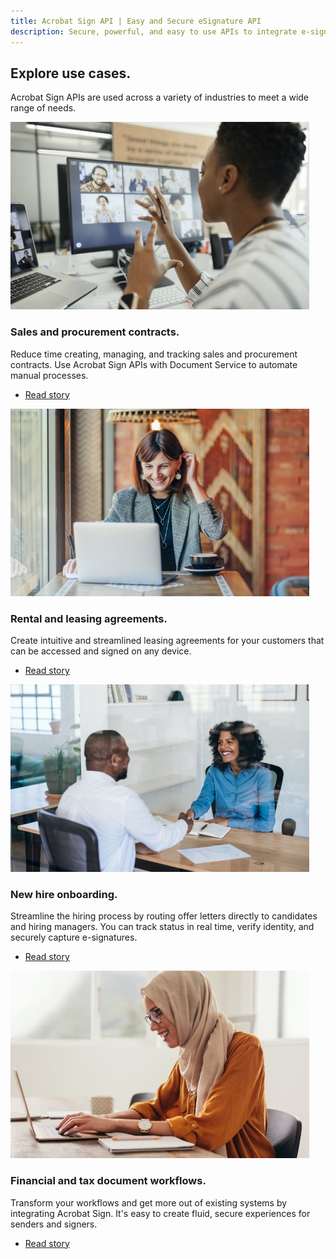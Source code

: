 ```yaml
---
title: Acrobat Sign API | Easy and Secure eSignature API
description: Secure, powerful, and easy to use APIs to integrate e-signatures into your platform, app, or workflow quickly.
---
```


<TitleBlock slots="heading, text" theme="light" className="titleBlock-align-left explore-usecase-cta"/>

## Explore use cases.

Acrobat Sign APIs are used across a variety of industries to meet a wide range of needs.

<ResourceCard slots="link, image, heading, text, buttons" width="25%" theme='light' isFooter btnVarient='cta' contHeight='180px' className="useCaseCard resourceCardCont sales-cta" />

[](https://business.adobe.com/customer-success-stories/lash-group-case-study.html)

![APIs and SDKs for PDF content processing and extraction](../../images/6_Image_Sales.jpg " ")

### Sales and procurement contracts.

Reduce time creating, managing, and tracking sales and procurement contracts. Use Acrobat Sign APIs with Document Service to automate manual processes.

- [Read story](https://business.adobe.com/customer-success-stories/lash-group-case-study.html)

<ResourceCard slots="link, image, heading, text, buttons" width="25%" theme='light' isFooter btnVarient='cta' contHeight='180px' className="useCaseCard resourceCardCont rental-cta"/>

[](https://business.adobe.com/customer-success-stories/ryder-case-study.html)

![APIs and SDKs to generate legal contracts](../../images/6_Image_Rental.jpg " ")

### Rental and leasing agreements.

Create intuitive and streamlined leasing agreements for your customers that can be accessed and signed on any device.

- [Read story](https://business.adobe.com/customer-success-stories/ryder-case-study.html)

<ResourceCard slots="link, image, heading, text, buttons" width="25%" theme='light' isFooter btnVarient='cta' contHeight='180px' className="useCaseCard new-hire-cta" />

[](https://business.adobe.com/customer-success-stories/cxc-case-study.html)

![APIs and SDKs for PDF data analysis](../../images/6_Image_Onboarding.jpg " ")

### New hire onboarding.

Streamline the hiring process by routing offer letters directly to candidates and hiring managers. You can track status in real time, verify identity, and securely capture e-signatures.

- [Read story](https://business.adobe.com/customer-success-stories/cxc-case-study.html)

<ResourceCard slots="link, image, heading, text, buttons" width="25%" theme='light' isFooter btnVarient='cta' contHeight='180px' className="useCaseCard financial-cta" />

[](https://business.adobe.com/customer-success-stories/imm-case-study.html)

![APIs and SDKs for PDF content republishing](../../images/6_Image_Financial.jpg " ")

### Financial and tax document workflows.

Transform your workflows and get more out of existing systems by integrating Acrobat Sign. It's easy to create fluid, secure experiences for senders and signers.

- [Read story](https://business.adobe.com/customer-success-stories/imm-case-study.html)